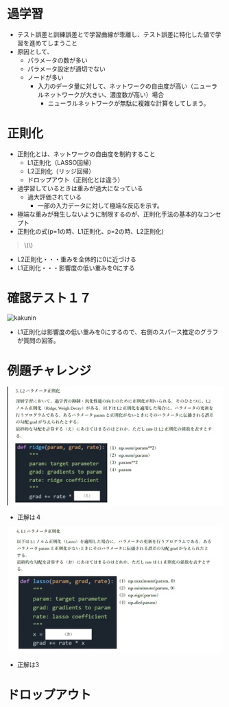 <script type="text/x-mathjax-config">MathJax.Hub.Config({tex2jax:{inlineMath:[['\$','\$'],['\\(','\\)']],processEscapes:true},CommonHTML: {matchFontHeight:false}});</script>
<script type="text/javascript" async src="https://cdnjs.cloudflare.com/ajax/libs/mathjax/2.7.1/MathJax.js?config=TeX-MML-AM_CHTML"></script>


# 過学習
- テスト誤差と訓練誤差とで学習曲線が乖離し、テスト誤差に特化した値で学習を進めてしまうこと
- 原因として、
  - パラメータの数が多い
  - パラメータ設定が適切でない
  - ノードが多い
    - 入力のデータ量に対して、ネットワークの自由度が高い（ニューラルネットワークが大きい、濃度数が高い）場合
      - ニューラルネットワークが無駄に複雑な計算をしてしまう。

# 正則化
- 正則化とは、ネットワークの自由度を制約すること
  - L1正則化（LASSO回帰）
  - L2正則化（リッジ回帰）
  - ドロップアウト（正則化とは違う）
- 過学習しているときは重みが過大になっている
  - 過大評価されている
    - 一部の入力データに対して極端な反応を示す。
- 極端な重みが発生しないように制限するのが、正則化手法の基本的なコンセプト
- 正則化の式(p=1の時、L1正則化、p=2の時、L2正則化)
> \\\(\\\)

- L2正則化・・・重みを全体的に0に近づける
- L1正則化・・・影響度の低い重みを0にする

# 確認テスト１７
![kakunin](imgs/kakunin11.png)
- L1正則化は影響度の低い重みを0にするので、右側のスパース推定のグラフが質問の回答。

# 例題チャレンジ
![kakunin](imgs/reidai1.png)
- 正解は４

![kakunin](imgs/reidai2.png)
- 正解は3

# ドロップアウト